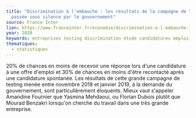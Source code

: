 ```yaml
---
title: "Discrimination à l'embauche : les résultats de la campagne de testing
  passée sous silence par le gouvernement"
source: France Inter
lien: https://www.franceinter.fr/economie/discrimination-a-l-embauche-les-resultats-de-la-campagne-de-testing-passee-sous-silence-par-le-gouvernement
year: 2020
keywords: entreprises testing discrimination étude candidatures emploi patronyme
thematiques:
  - statistiques
---
```

20% de chances en moins de recevoir une réponse lors d'une candidature à une offre d'emploi et 30% de chances en moins d'être recontacté après une candidature spontanée. Les résultats de cette grande campagne de testing menée entre novembre 2018 et janvier 2019, à la demande du gouvernement, sont particulièrement éloquents. Mieux vaut s'appeler Amandine Fournier que Yasmina Mehdaoui, ou Florian Dubois plutôt que Mourad Benzakri lorsqu'on cherche du travail dans une très grande entreprise.